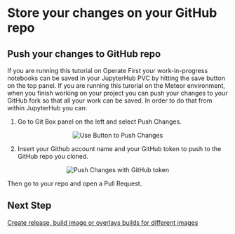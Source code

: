 # Store your changes on your GitHub repo

## Push your changes to GitHub repo

If you are running this tutorial on Operate First your work-in-progress notebooks can be saved in your JupyterHub PVC by hitting the save button on the top panel. If you are running this turorial on the Meteor environment, when you finish working on your project you can push your changes to your GitHub fork so that all your work can be saved. In order to do that from within JupyterHub you can:

1. Go to Git Box panel on the left and select Push Changes.

<div style="text-align:center">
<img alt="Use Button to Push Changes" src="https://raw.githubusercontent.com/thoth-station/elyra-aidevsecops-tutorial/master/docs/images/UseButtonToPushChanges.png">
</div>

2. Insert your Github account name and your GitHub token to push to the GitHub repo you cloned.

<div style="text-align:center">
<img alt="Push Changes with GitHub token" src="https://raw.githubusercontent.com/thoth-station/elyra-aidevsecops-tutorial/master/docs/images/PushGitHubToken.png">
</div>

Then go to your repo and open a Pull Request.

## Next Step

[Create release, build image or overlays builds for different images](./build-images.md)
